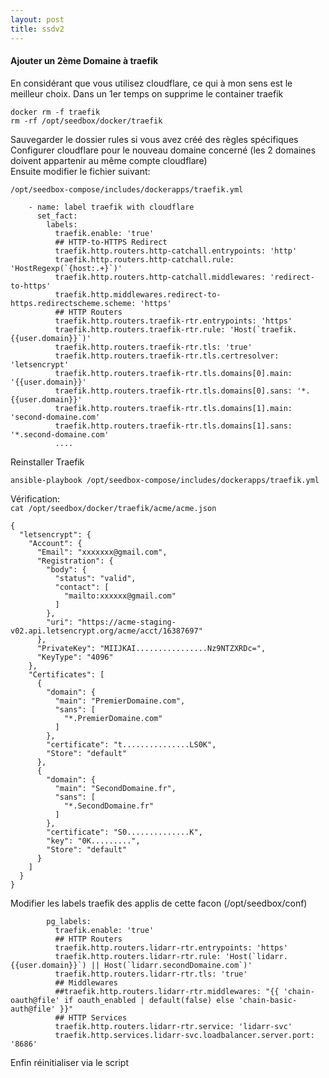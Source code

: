 ```yaml
---
layout: post
title: ssdv2
---
```

#### Ajouter un 2ème Domaine à traefik  
En considérant que vous utilisez cloudflare, ce qui à mon sens est le meilleur choix.  Dans un 1er temps on supprime le container traefik  

```
docker rm -f traefik
rm -rf /opt/seedbox/docker/traefik
```  
Sauvegarder le dossier rules si vous avez créé des règles spécifiques  
Configurer cloudflare pour le nouveau domaine concerné (les 2 domaines doivent appartenir au même compte cloudflare)  
Ensuite modifier le fichier suivant:  

```/opt/seedbox-compose/includes/dockerapps/traefik.yml```

```
    - name: label traefik with cloudflare
      set_fact:
        labels:
          traefik.enable: 'true'
          ## HTTP-to-HTTPS Redirect
          traefik.http.routers.http-catchall.entrypoints: 'http'
          traefik.http.routers.http-catchall.rule: 'HostRegexp(`{host:.+}`)'
          traefik.http.routers.http-catchall.middlewares: 'redirect-to-https'
          traefik.http.middlewares.redirect-to-https.redirectscheme.scheme: 'https'
          ## HTTP Routers
          traefik.http.routers.traefik-rtr.entrypoints: 'https'
          traefik.http.routers.traefik-rtr.rule: 'Host(`traefik.{{user.domain}}`)'
          traefik.http.routers.traefik-rtr.tls: 'true'
          traefik.http.routers.traefik-rtr.tls.certresolver: 'letsencrypt' 
          traefik.http.routers.traefik-rtr.tls.domains[0].main: '{{user.domain}}'
          traefik.http.routers.traefik-rtr.tls.domains[0].sans: '*.{{user.domain}}'
          traefik.http.routers.traefik-rtr.tls.domains[1].main: 'second-domaine.com'
          traefik.http.routers.traefik-rtr.tls.domains[1].sans: '*.second-domaine.com'
          ....
```
Reinstaller Traefik  
```
ansible-playbook /opt/seedbox-compose/includes/dockerapps/traefik.yml
```
Vérification:  
```cat /opt/seedbox/docker/traefik/acme/acme.json```  
```
{
  "letsencrypt": {
    "Account": {
      "Email": "xxxxxxx@gmail.com",
      "Registration": {
        "body": {
          "status": "valid",
          "contact": [
            "mailto:xxxxxx@gmail.com"
          ]
        },
        "uri": "https://acme-staging-v02.api.letsencrypt.org/acme/acct/16387697"
      },
      "PrivateKey": "MIIJKAI................Nz9NTZXRDc=",
      "KeyType": "4096"
    },
    "Certificates": [
      {
        "domain": {
          "main": "PremierDomaine.com",
          "sans": [
            "*.PremierDomaine.com"
          ]
        },
        "certificate": "t...............LS0K",
        "Store": "default"
      },
      {
        "domain": {
          "main": "SecondDomaine.fr",
          "sans": [
            "*.SecondDomaine.fr"
          ]
        },
        "certificate": "S0..............K",
        "key": "0K.........",
        "Store": "default"
      }
    ]
  }
}
```
Modifier les labels traefik des applis de cette facon (/opt/seedbox/conf)    

```
        pg_labels:
          traefik.enable: 'true'
          ## HTTP Routers
          traefik.http.routers.lidarr-rtr.entrypoints: 'https'
          traefik.http.routers.lidarr-rtr.rule: 'Host(`lidarr.{{user.domain}}`) || Host(`lidarr.secondDomaine.com`)'
          traefik.http.routers.lidarr-rtr.tls: 'true'
          ## Middlewares
          ##traefik.http.routers.lidarr-rtr.middlewares: "{{ 'chain-oauth@file' if oauth_enabled | default(false) else 'chain-basic-auth@file' }}"
          ## HTTP Services
          traefik.http.routers.lidarr-rtr.service: 'lidarr-svc'
          traefik.http.services.lidarr-svc.loadbalancer.server.port: '8686'
```
Enfin réinitialiser via le script
